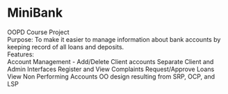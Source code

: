 # MiniBank
OOPD Course Project <br>
Purpose: To make it easier to manage information about bank accounts by keeping record of all loans and deposits. <br>
Features: <br>
Account Management - Add/Delete Client accounts
Separate Client and Admin Interfaces
Register and View Complaints
Request/Approve Loans
View Non Performing Accounts
OO design resulting from SRP, OCP, and LSP
